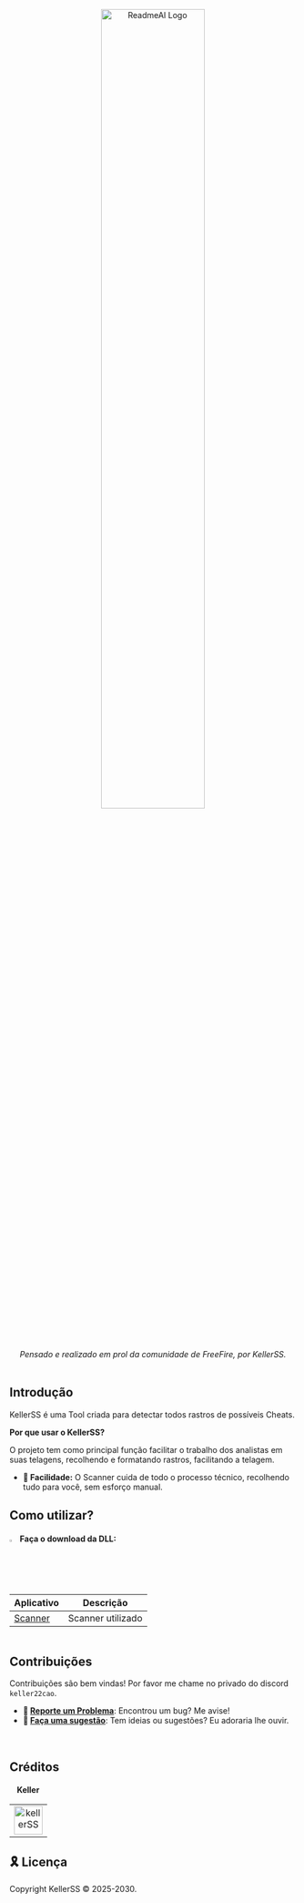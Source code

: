 <div id="top">

<p align="center">

<picture>
  <source media="(prefers-color-scheme: dark)" srcset="https://i.imgur.com/QRlCrO3.png">
  <source media="(prefers-color-scheme: light)" srcset="https://i.imgur.com/QRlCrO3.png">
  <img alt="ReadmeAI Logo" src="https://i.imgur.com/QRlCrO3.png" width="60%">
</picture>

</p>

<p align="center">
  <em>Pensado e realizado em prol da comunidade de FreeFire, por KellerSS.</em>
</p>



</div>

<img src="https://i.imgur.com/NnWf7Fm.png" alt="line break" width="100%" height="3px">


## Introdução

KellerSS é uma Tool criada para detectar todos rastros de possíveis Cheats.

**Por que usar o KellerSS?**

O projeto tem como principal função facilitar o trabalho dos analistas em suas telagens, recolhendo e formatando rastros, facilitando a telagem.

* **🔵 Facilidade:** O Scanner cuida de todo o processo técnico, recolhendo tudo para você, sem esforço manual.



## Como utilizar?



#### <img width="2%" src="https://simpleicons.org/icons/diagramsdotnet.svg">&emsp13; Faça o download da DLL:


| Aplicativo                  | Descrição                |
|----------------------------|---------------------------|
| [Scanner](https://github.com/kellerzz/KellerSM/raw/refs/heads/main/kellerSM.dll) | Scanner utilizado   |








<img src="https://i.imgur.com/NnWf7Fm.png" alt="line break" width="100%" height="3px">

## Contribuições

Contribuições são bem vindas! Por favor me chame no privado do discord `keller22cao`.

* **🐛 [Reporte um Problema](https://discord.gg/allianceoficial)**: Encontrou um bug? Me avise!
* **💬 [Faça uma sugestão](https://discord.gg/allianceoficial)**: Tem ideias ou sugestões? Eu adoraria lhe ouvir.
<br>


## Créditos




<div style="text-align:; font-weight: bold; margin-bottom: 10px;">
  ㅤKellerㅤ
</div>

<table>
  <tr>
    <td style="text-align: center; margin-right: 20px;">
      <a href="https://www.instagram.com/kellerffx">
        <img src="https://i.imgur.com/25Qrvbh.png" alt="kellerSS" style="width: 50px; height: 50px;">
      </a>
  </tr>
</table>






## 🎗 Licença

Copyright KellerSS © 2025-2030.<br />

<div align="left">
</div>

<img src="https://i.imgur.com/NnWf7Fm.png" alt="line break" width="100%" height="3px">

